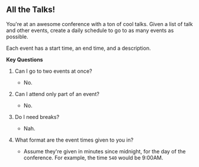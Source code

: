 ## All the Talks!

You're at an awesome conference with a ton of cool talks. Given a list of talk and other events, create a daily schedule to go to as many events as possible.

Each event has a start time, an end time, and a description.

**Key Questions**

1. Can I go to two events at once?
	* No.

1. Can I attend only part of an event?  
	* No.

1. Do I need breaks?  
	* Nah.

1. What format are the event times given to you in?  
	* Assume they're given in minutes since midnight, for the day of the conference. For example, the time `540` would be 9:00AM. 
